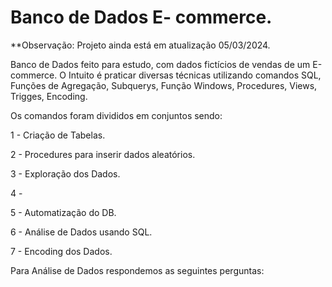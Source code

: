 # Banco de Dados   E- commerce.

**Observação: Projeto ainda está em atualização 05/03/2024.

Banco de Dados feito para estudo, com dados fictícios de vendas de um E-commerce.
O Intuito é praticar diversas técnicas utilizando comandos SQL, Funções de Agregação, Subquerys,  Função Windows, Procedures, Views, Trigges, Encoding.

Os comandos foram divididos em conjuntos sendo:

1 - Criação de Tabelas.

2 - Procedures para inserir dados aleatórios.

3 - Exploração dos Dados.

4 - 

5 - Automatização do DB.

6 - Análise de Dados usando SQL.

7 - Encoding dos Dados.

Para Análise de Dados respondemos as seguintes perguntas:
